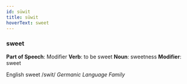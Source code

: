 ```yaml
---
id: süwit
title: süwit
hoverText: sweet
---
```


### sweet

**Part of Speech**: Modifier
**Verb**: to be sweet
**Noun**: sweetness
**Modifier**: sweet

English sweet /swit/
*Germanic Language Family*